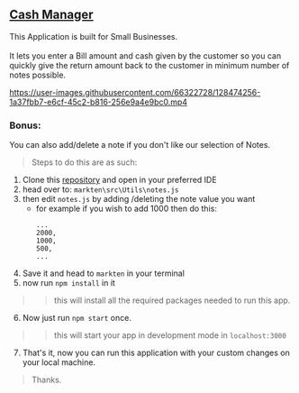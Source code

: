 
## [ Cash Manager ](https://cashmanager.vercel.app)
This Application is built for Small Businesses. <br/><br/>
It lets you enter a Bill amount and cash given by the customer so you can quickly give the return amount back to the customer in minimum number of notes possible.

https://user-images.githubusercontent.com/66322728/128474256-1a37fbb7-e6cf-45c2-b816-256e9a4e9bc0.mp4

### Bonus:
  You can also add/delete a note if you don't like our selection of Notes.
  > Steps to do this are as such:
  1. Clone this [repository](https://github.com/tushartiwari7/neogcamp) and open in your preferred IDE
  2. head over to: `markten\src\Utils\notes.js`
  3. then edit `notes.js` by adding /deleting the note value you want
      * for example if you wish to add 1000 then do this:
        ``` 
        ...
        2000,
        1000,
        500,
        ...
        ```
  4. Save it and head to `markten` in your terminal
  5. now run `npm install` in it
  >> this will install all the required packages needed to run this app.
  6. Now just run `npm start` once.
  >> this will start your app in development mode in `localhost:3000`
  7. That's it, now you can run this application with your custom changes on your local machine.
  > Thanks.
